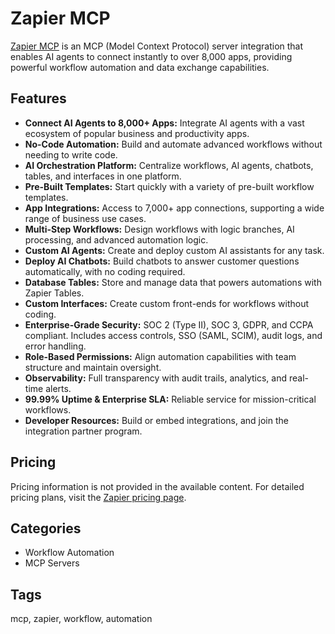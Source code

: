 # Zapier MCP

[Zapier MCP](https://zapier.com/) is an MCP (Model Context Protocol) server integration that enables AI agents to connect instantly to over 8,000 apps, providing powerful workflow automation and data exchange capabilities.

## Features
- **Connect AI Agents to 8,000+ Apps:** Integrate AI agents with a vast ecosystem of popular business and productivity apps.
- **No-Code Automation:** Build and automate advanced workflows without needing to write code.
- **AI Orchestration Platform:** Centralize workflows, AI agents, chatbots, tables, and interfaces in one platform.
- **Pre-Built Templates:** Start quickly with a variety of pre-built workflow templates.
- **App Integrations:** Access to 7,000+ app connections, supporting a wide range of business use cases.
- **Multi-Step Workflows:** Design workflows with logic branches, AI processing, and advanced automation logic.
- **Custom AI Agents:** Create and deploy custom AI assistants for any task.
- **Deploy AI Chatbots:** Build chatbots to answer customer questions automatically, with no coding required.
- **Database Tables:** Store and manage data that powers automations with Zapier Tables.
- **Custom Interfaces:** Create custom front-ends for workflows without coding.
- **Enterprise-Grade Security:** SOC 2 (Type II), SOC 3, GDPR, and CCPA compliant. Includes access controls, SSO (SAML, SCIM), audit logs, and error handling.
- **Role-Based Permissions:** Align automation capabilities with team structure and maintain oversight.
- **Observability:** Full transparency with audit trails, analytics, and real-time alerts.
- **99.99% Uptime & Enterprise SLA:** Reliable service for mission-critical workflows.
- **Developer Resources:** Build or embed integrations, and join the integration partner program.

## Pricing
Pricing information is not provided in the available content. For detailed pricing plans, visit the [Zapier pricing page](https://zapier.com/pricing).

## Categories
- Workflow Automation
- MCP Servers

## Tags
mcp, zapier, workflow, automation
